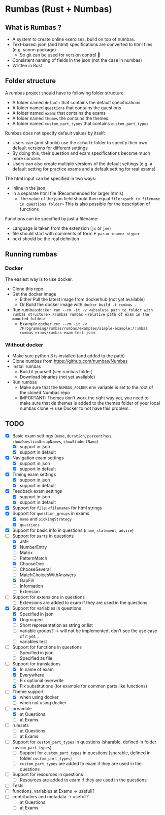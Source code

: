 # Rumbas (Rust + Numbas)

## What is Rumbas ?

- A system to create online exercises, build on top of numbas.
- Text-based: json (and html) specifications are converted to html files (e.g. scorm package)
  - So git can be used for version control 🎉 
- Consistent naming of fields in the json (not the case in numbas)
- Written in Rust

## Folder structure
A rumbas project should have to following folder structure:
  - A folder named `default` that contains the default specifications
  - A folder named `questions` that contains the questions
  - A folder named `exams` that contains the exams
  - A folder named `themes` the contains the themes
  - A folder named `custom_part_types` that contains `custom_part_types`

Rumbas does not specify default values by itself:
  - Users can (and should) use the `default` folder to specify their own default versions for different settings
  - By doing this, their question and exam specifications become much more concise.
  - Users can also create multiple versions of the default settings (e.g. a default setting for practice exams and a default setting for real exams)

The html input can be specified in two ways:
  - inline in the json,
  - in a separate html file (Recommended for larger htmls)
      - The value of the json field should then equal `file:<path to filename in questions folder>`
This is also possible for the description of functions

Functions can be specified by just a filename:
  - Language is taken from the extension (`js` or `jme`)
  - file should start with comments of form `# param <name> <type>`
  - next should be the real definition

## Running rumbas
### Docker
The easiest way is to use docker.
- Clone this repo
- Get the docker image
  - Either Pull the latest image from dockerhub (not yet available)
  - Or Build the docker image with `docker build -t rumbas .`
- Run rumbas:`docker run --rm -it -v <absolute_path_to_folder with rumbas structure>:/rumbas rumbas <relative path of exam in the mounted folder>`
  - Example `docker run --rm -it -v /Programming/rumbas/rumbas/examples/simple-example:/rumbas rumbas exams/rumbas-exam-test.json`

### Without docker
- Make sure python 3 is installed (and added to the path)
- Clone numbas from https://github.com/numbas/Numbas
- Install rumbas
  - Build it yourself (see rumbas folder)
  - Download binaries (not yet available)
- Run rumbas
  - Make sure that the `NUMBAS_FOLDER` env variable is set to the root of the cloned Numbas repo
  - IMPORTANT: Themes don't work the right way yet, you need to make sure that de themes is added to the themes folder of your local numbas clone -> use Docker to not have this problem.

## TODO
- [x] Basic exam settings (`name`, `duration`, `percentPass`, `showQuestionGroupNames`, `showStudentName`)
  - [x] support in json
  - [x] support in default
- [x] Navigation exam settings
  - [x] support in json
  - [x] support in default
- [x] Timing exam settings
  - [x] support in json
  - [x] support in default
- [x] Feedback exam settings
  - [x] support in json
  - [x] support in default
- [x] Support for `file:<filename>` for html strings
- [x] Support for `question_groups` in exams
  - [x] `name` and `pickingStrategy`
  - [x] `questions`
- [x] Support for basic info in questions (`name`, `statement`, `advice`)
- [ ] Support for `parts` in questions
  - [x] JME
  - [x] NumberEntry
  - [ ] Matrix
  - [ ] PatternMatch
  - [x] ChooseOne
  - [ ] ChooseSeveral
  - [ ] MatchChoicesWithAnswers
  - [x] GapFill
  - [ ] Information
  - [ ] Extension
- [ ] Support for extensions in questions
  - [ ] Extensions are added to exam if they are used in the questions
- [x] Support for variables in questions
  - [x] Specified in json
  - [x] Ungrouped
  - [ ] Short representation as string or list
  - [ ] variable groups? -> will not be implemented, don't see the use case of it yet...
  - [ ] variables test
- [ ] Support for functions in questions
  - [ ] Specified in json
  - [ ] Specified as file
- [ ] Support for translations
  - [x] In name of exam
  - [x] Everywhere
  - [ ] Fix optional overwrite
  - [x] Fix substitutions (for example for common parts like functions)
- [ ] Theme support
  - [x] when using docker
  - [ ] when not using docker
- [ ] preamble
  - [x] at Questions
  - [ ] at Exams
- [ ] rulesets
  - [ ] at Questions
  - [ ] at Exams
- [ ] Support for `custom_part_types` in questions (sharable, defined in folder `custom_part_types`)
  - [ ] Support for `custom_part_types` in questions (sharable, defined in folder `custom_part_types`)
  - [ ] `custom_part_types` are added to exam if they are used in the questions
- [ ] Support for resources in questions
  - [ ] Resources are added to exam if they are used in the questions
- [ ] Tests
- [ ] functions, variables at Exams -> usefull?
- [ ] contributors and metadata -> usefull?
  - [ ] at Questions
  - [ ] at Exams
